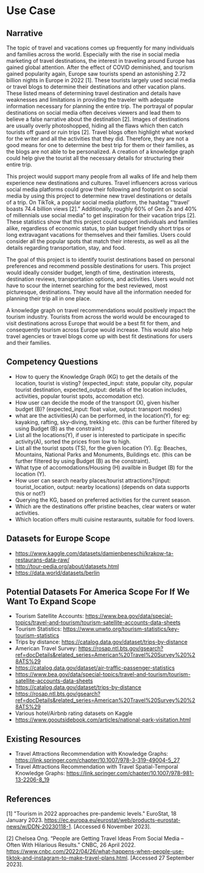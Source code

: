 # Use Case
## Narrative
The topic of travel and vacations comes up frequently for many individuals and families across the world. Especially with the 
rise in social media marketing of travel destinations, the interest in traveling around Europe has gained global attention. 
After the effect of COVID deminished, and tourism gained popularity again, Europe saw tourists spend an astonishing 2.72 billion
nights in Europe in 2022 [1]. These tourists largely used social media or travel blogs to determine their destinations and other
vacation plans. These listed means of determining travel destination and details have weaknesses and limitations in providing the
traveler with adequate information necessary for planning the entire trip. The portrayal of popular destinations on social media
often deceives viewers and lead them to believe a false narrative about the destination [2]. Images of destinations are usually
overly photoshopped, hiding all the flaws which then catch tourists off guard or ruin trips [2]. Travel blogs often highlight 
what worked for the writer and all the activities that they did. Therefore, they are not a good means for one to determine the 
best trip for them or their families, as the blogs are not able to be personalized. A creation of a knowledge graph could help 
give the tourist all the necessary details for structuring their entire trip. 
	
This project would support many people from all walks of life and help them experience new destinations and cultures. Travel 
influencers across various social media platforms could grow their following and footprint on social media by using this project
to determine new travel destinations or details of a trip. On TikTok, a popular social media platform, the hashtag “‘travel’ 
boasts 74.4 billion views [2].” Additionally, roughly 60% of Gen Zs and 40% of millennials use social media” to get inspiration
for their vacation trips [2]. These statistics show that this project could support individuals and families alike, regardless of
economic status, to plan budget friendly short trips or long extravagant vacations for themselves and their families. Users could
consider all the popular spots that match their interests, as well as all the details regarding transportation, stay, and food. 
	
The goal of this project is to identify tourist destinations based on personal preferences and recommend possible destinations
for users. This project would ideally consider budget, length of time, destination interests, destination reviews, transportation
options, and activities. Users would not have to scour the internet searching for the best reviewed, most picturesque, 
destinations. They would have all the information needed for planning their trip all in one place. 
	
A knowledge graph on travel recommendations would positively impact the tourism industry. Tourists from across the world would
be encouraged to visit destinations across Europe that would be a best fit for them, and consequently tourism across Europe would
increase. This would also help travel agencies or travel blogs come up with best fit destinations for users and their families.  


## Competency Questions
* How to query the Knowledge Graph (KG) to get the details of the location, tourist is visting? (expected_input: state, popular city, popular tourist destination, expected_output: details of the location includes, activities, popular tourist spots, accomodation etc).
* How user can decide the mode of the transport (X), given his/her  budget (B)? (expected_input: float value, output: transport modes)
* what are the activities(A) can be performed, in the location(Y), for eg: kayaking, rafting, sky-diving, trekking etc. (this can be further filtered by using Budget (B) as the constraint.)
* List all the locations(Y), if user is interested to participate in specific activity(A), sorted the prices from low to high.
* List all the tourist spots (TS), for the given location (Y). Eg: Beaches, Mountains, National Parks and Monuments, Buildings etc. (this can be further filtered by using Budget (B) as the constraint).
* What type of accomodations/Housing (H) availble in Budget (B) for the location (Y).
* How user can search nearby places/tourist attractions?(input: tourist_location, output: nearby locations) (depends on data supports this or not?)
* Querying the KG, based on preferred activities for the current season.
* Which are the destinations offer pristine beaches, clear waters or water activities.
* Which location offers multi cuisine restaraunts, suitable for food lovers.

## Datasets for Europe Scope 
* https://www.kaggle.com/datasets/damienbeneschi/krakow-ta-restaurans-data-raw/
* http://tour-pedia.org/about/datasets.html
* https://data.world/datasets/berlin


## Potential Datasets For America Scope For If We Want To Expand Scope 
* Tourism Satellite Accounts: https://www.bea.gov/data/special-topics/travel-and-tourism/tourism-satellite-accounts-data-sheets
* Tourism Statistics: https://www.unwto.org/tourism-statistics/key-tourism-statistics
* Trips by distance: https://catalog.data.gov/dataset/trips-by-distance
* American Travel Survey: https://rosap.ntl.bts.gov/gsearch?ref=docDetails&related_series=American%20Travel%20Survey%20%28ATS%29
* https://catalog.data.gov/dataset/air-traffic-passenger-statistics
* https://www.bea.gov/data/special-topics/travel-and-tourism/tourism-satellite-accounts-data-sheets
* https://catalog.data.gov/dataset/trips-by-distance
* https://rosap.ntl.bts.gov/gsearch?ref=docDetails&related_series=American%20Travel%20Survey%20%28ATS%29
* Various hotel/Airbnb rating datasets on Kaggle
* https://www.gooutsidebook.com/articles/national-park-visitation.html

## Existing Resources
* Travel Attractions Recommendation with Knowledge Graphs: https://link.springer.com/chapter/10.1007/978-3-319-49004-5_27
* Travel Attractions Recommendation with Travel Spatial-Temporal Knowledge Graphs: https://link.springer.com/chapter/10.1007/978-981-13-2206-8_19

## References
[1] "Tourism in 2022 approaches pre-pandemic levels." EuroStat, 18 January 2023. https://ec.europa.eu/eurostat/web/products-eurostat-news/w/DDN-20230118-1. [Accessed 6 November 2023].

[2] Chelsea Ong. “People are Getting Travel Ideas From Social Media – Often With Hilarious Results.” CNBC, 26 April 2022. https://www.cnbc.com/2022/04/26/what-happens-when-people-use-tiktok-and-instagram-to-make-travel-plans.html. [Accessed 27 September 2023]. 
